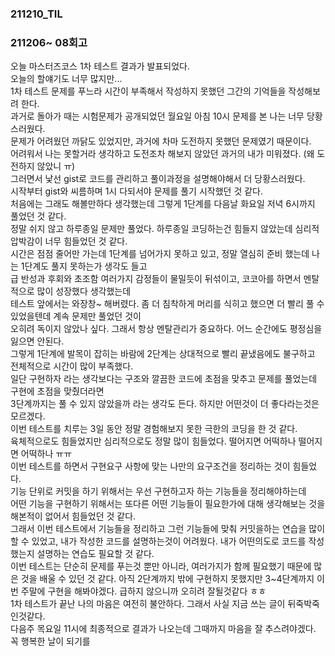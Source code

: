 ### 211210_TIL

### 211206~ 08회고

오늘 마스터즈코스 1차 테스트 결과가 발표되었다.  
오늘의 할얘기도 너무 많지만...  
1차 테스트 문제를 푸느라 시간이 부족해서 작성하지 못했던 그간의 기억들을 작성해보려 한다.  
과거로 돌아가 때는 시험문제가 공개되었던 월요일 아침 10시 문제를 본 나는 너무 당황스러웠다.  
문제가 어려웠던 까닭도 있었지만, 과거에 차마 도전하지 못했던 문제였기 때문이다.  
어려워서 나는 못할거라 생각하고 도전조차 해보지 않았던 과거의 내가 미워졌다.  (왜 도전하지 않았니 ㅠ)  
그러면서 낯선 gist로 코드를 관리하고 풀이과정을 설명해야해서 더 당황스러웠다.    
시작부터 gist와 씨름하며 1시 다되서야 문제를 풀기 시작했던 것 같다.  
처음에는 그래도 해볼만하다 생각했는데 그렇게 1단계를 다음날 화요일 저녁 6시까지 풀었던 것 같다.  
정말 쉬지 않고 하루종일 문제만 풀었다. 하루종일 코딩하는건 힘들지 않았는데 심리적 압박감이 너무 힘들었던 것 같다.  
시간은 점점 줄어만 가는데 1단계를 넘어가지 못하고 있고, 정말 열심히 준비 했는데 나는 1단계도 풀지 못하는가 생각도 들고  
급 반성과 후회와 초조함 여러가지 감정들이 물밀듯이 뒤섞이고, 코코아를 하면서 멘탈적으로 많이 성장했다 생각했는데  
테스트 앞에서는 와장창~ 해버렸다. 좀 더 침착하게 머리를 식히고 했으면 더 빨리 풀 수 있었을텐데 계속 문제만 풀었던 것이  
오히려 독이지 않았나 싶다. 그래서 항상 멘탈관리가 중요하다. 어느 순간에도 평정심을 잃으면 안된다.  
그렇게 1단계에 발목이 잡히는 바람에 2단계는 상대적으로 빨리 끝냈음에도 불구하고 전체적으로 시간이 많이 부족했다.  
일단 구현하자 라는 생각보다는 구조와 깔끔한 코드에 초점을 맞추고 문제를 풀었는데 구현에 초점을 맞췄더라면  
3단계까지는 풀 수 있지 않았을까 라는 생각도 든다. 하지만 어떤것이 더 좋다라는것은 모르겠다.  
이번 테스트를 치루는 3일 동안 정말 경험해보지 못한 극한의 코딩을 한 것 같다.  
육체적으로도 힘들었지만 심리적으로도 정말 많이 힘들었다. 떨어지면 어떡하나 떨어지면 어떡하나 ㅠㅠ  
이번 테스트를 하면서 구현요구 사항에 맞는 나만의 요구조건을 정리하는 것이 힘들었다.  
기능 단위로 커밋을 하기 위해서는 우선 구현하고자 하는 기능들을 정리해야하는데  
어떤 기능을 구현하기 위해서는 또다른 어떤 기능들이 필요한가에 대해 생각해보는 것을 해본적이 없어서 힘들었던 것 같다.  
그래서 이번 테스트에서 기능들을 정리하고 그런 기능들에 맞춰 커밋을하는 연습을 많이 할 수 있었고, 
내가 작성한 코드를 설명하는것이 어려웠다. 내가 어떤의도로 코드를 작성했는지 설명하는 연습도 필요할 것 같다.  
이번 테스트는 단순히 문제를 푸는것 뿐만 아니라, 여러가지가 함께 필요했기 때문에 많은 것을 배울 수 있던 것 같다.
아직 2단계까지 밖에 구현하지 못했지만 3~4단계까지 이번 주말에 구현을 해봐야겠다.  급하지 않으니까 오히려 잘될것같다 ㅎㅎ  
1차 테스트가 끝난 나의 마음은 여전히 불안하다. 그래서 사실 지금 쓰는 글이 뒤죽박죽인것같다.  
다음주 목요일 11시에 최종적으로 결과가 나오는데 그때까지 마음을 잘 추스려야겠다.  꼭 행복한 날이 되기를

